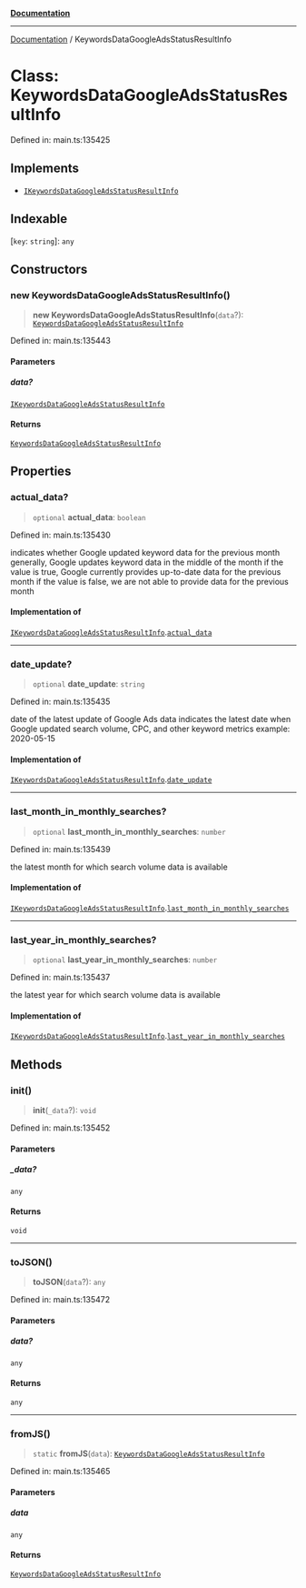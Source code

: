 [**Documentation**](../README.md)

***

[Documentation](../README.md) / KeywordsDataGoogleAdsStatusResultInfo

# Class: KeywordsDataGoogleAdsStatusResultInfo

Defined in: main.ts:135425

## Implements

- [`IKeywordsDataGoogleAdsStatusResultInfo`](../interfaces/IKeywordsDataGoogleAdsStatusResultInfo.md)

## Indexable

\[`key`: `string`\]: `any`

## Constructors

### new KeywordsDataGoogleAdsStatusResultInfo()

> **new KeywordsDataGoogleAdsStatusResultInfo**(`data`?): [`KeywordsDataGoogleAdsStatusResultInfo`](KeywordsDataGoogleAdsStatusResultInfo.md)

Defined in: main.ts:135443

#### Parameters

##### data?

[`IKeywordsDataGoogleAdsStatusResultInfo`](../interfaces/IKeywordsDataGoogleAdsStatusResultInfo.md)

#### Returns

[`KeywordsDataGoogleAdsStatusResultInfo`](KeywordsDataGoogleAdsStatusResultInfo.md)

## Properties

### actual\_data?

> `optional` **actual\_data**: `boolean`

Defined in: main.ts:135430

indicates whether Google updated keyword data for the previous month
generally, Google updates keyword data in the middle of the month
if the value is true, Google currently provides up-to-date data for the previous month
if the value is false, we are not able to provide data for the previous month

#### Implementation of

[`IKeywordsDataGoogleAdsStatusResultInfo`](../interfaces/IKeywordsDataGoogleAdsStatusResultInfo.md).[`actual_data`](../interfaces/IKeywordsDataGoogleAdsStatusResultInfo.md#actual_data)

***

### date\_update?

> `optional` **date\_update**: `string`

Defined in: main.ts:135435

date of the latest update of Google Ads data
indicates the latest date when Google updated search volume, CPC, and other keyword metrics
example:
2020-05-15

#### Implementation of

[`IKeywordsDataGoogleAdsStatusResultInfo`](../interfaces/IKeywordsDataGoogleAdsStatusResultInfo.md).[`date_update`](../interfaces/IKeywordsDataGoogleAdsStatusResultInfo.md#date_update)

***

### last\_month\_in\_monthly\_searches?

> `optional` **last\_month\_in\_monthly\_searches**: `number`

Defined in: main.ts:135439

the latest month for which search volume data is available

#### Implementation of

[`IKeywordsDataGoogleAdsStatusResultInfo`](../interfaces/IKeywordsDataGoogleAdsStatusResultInfo.md).[`last_month_in_monthly_searches`](../interfaces/IKeywordsDataGoogleAdsStatusResultInfo.md#last_month_in_monthly_searches)

***

### last\_year\_in\_monthly\_searches?

> `optional` **last\_year\_in\_monthly\_searches**: `number`

Defined in: main.ts:135437

the latest year for which search volume data is available

#### Implementation of

[`IKeywordsDataGoogleAdsStatusResultInfo`](../interfaces/IKeywordsDataGoogleAdsStatusResultInfo.md).[`last_year_in_monthly_searches`](../interfaces/IKeywordsDataGoogleAdsStatusResultInfo.md#last_year_in_monthly_searches)

## Methods

### init()

> **init**(`_data`?): `void`

Defined in: main.ts:135452

#### Parameters

##### \_data?

`any`

#### Returns

`void`

***

### toJSON()

> **toJSON**(`data`?): `any`

Defined in: main.ts:135472

#### Parameters

##### data?

`any`

#### Returns

`any`

***

### fromJS()

> `static` **fromJS**(`data`): [`KeywordsDataGoogleAdsStatusResultInfo`](KeywordsDataGoogleAdsStatusResultInfo.md)

Defined in: main.ts:135465

#### Parameters

##### data

`any`

#### Returns

[`KeywordsDataGoogleAdsStatusResultInfo`](KeywordsDataGoogleAdsStatusResultInfo.md)
